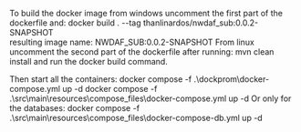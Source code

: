 To build the docker image from windows uncomment the first part of the dockerfile and:
    docker build . --tag thanlinardos/nwdaf_sub:0.0.2-SNAPSHOT   
resulting image name: NWDAF_SUB:0.0.2-SNAPSHOT
From linux uncomment the second part of the dockerfile after running:
    mvn clean install
and run the docker build command.

Then start all the containers:
    docker compose -f .\dockprom\docker-compose.yml up -d
    docker compose -f .\src\main\resources\compose_files\docker-compose.yml up -d
Or only for the databases:
    docker compose -f .\src\main\resources\compose_files\docker-compose-db.yml up -d

